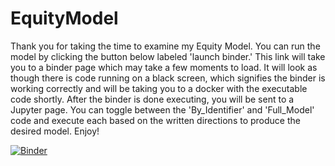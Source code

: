 # EquityModel

Thank you for taking the time to examine my Equity Model. You can run the model by clicking the button below labeled 'launch binder.' This link will take you to a binder page which may take a few moments to load. It will look as though there is code running on a black screen, which signifies the binder is working correctly and will be taking you to a docker with the executable code shortly. After the binder is done executing, you will be sent to a Jupyter page. You can toggle between the 'By_Identifier' and 'Full_Model' code and execute each based on the written directions to produce the desired model. Enjoy!

[![Binder](https://mybinder.org/badge_logo.svg)](https://mybinder.org/v2/gh/beadeoliveira/EquityModel/HEAD)
